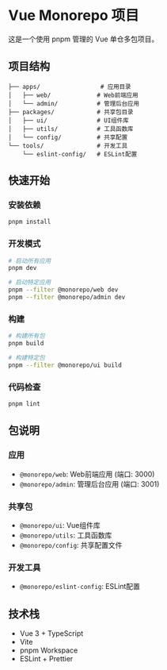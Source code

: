 # Vue Monorepo 项目

这是一个使用 pnpm 管理的 Vue 单仓多包项目。

## 项目结构

```
├── apps/                 # 应用目录
│   ├── web/             # Web前端应用
│   └── admin/           # 管理后台应用
├── packages/            # 共享包目录
│   ├── ui/              # UI组件库
│   ├── utils/           # 工具函数库
│   └── config/          # 共享配置
└── tools/               # 开发工具
    └── eslint-config/   # ESLint配置
```

## 快速开始

### 安装依赖
```bash
pnpm install
```

### 开发模式
```bash
# 启动所有应用
pnpm dev

# 启动特定应用
pnpm --filter @monorepo/web dev
pnpm --filter @monorepo/admin dev
```

### 构建
```bash
# 构建所有包
pnpm build

# 构建特定包
pnpm --filter @monorepo/ui build
```

### 代码检查
```bash
pnpm lint
```

## 包说明

### 应用
- `@monorepo/web`: Web前端应用 (端口: 3000)
- `@monorepo/admin`: 管理后台应用 (端口: 3001)

### 共享包
- `@monorepo/ui`: Vue组件库
- `@monorepo/utils`: 工具函数库
- `@monorepo/config`: 共享配置文件

### 开发工具
- `@monorepo/eslint-config`: ESLint配置

## 技术栈

- Vue 3 + TypeScript
- Vite
- pnpm Workspace
- ESLint + Prettier
